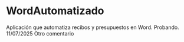 # WordAutomatizado
Aplicación que automatiza recibos y presupuestos en Word.
Probando. 11/07/2025
Otro comentario
